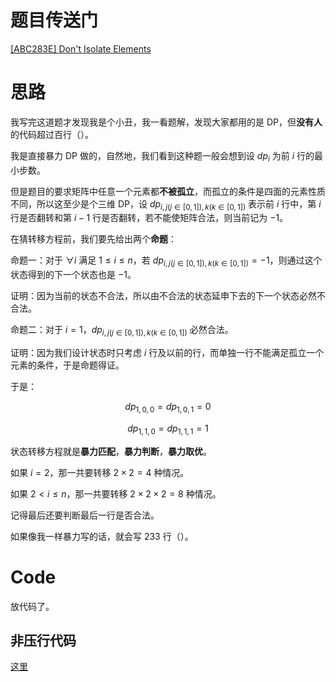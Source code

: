 # 题目传送门

[[ABC283E] Don't Isolate Elements](https://www.luogu.com.cn/problem/AT_abc283_e)

# 思路

我写完这道题才发现我是个小丑，我一看题解，发现大家都用的是 DP，但**没有人**的代码超过百行（）。

我是直接暴力 DP 做的，自然地，我们看到这种题一般会想到设 $dp_i$ 为前 $i$ 行的最小步数。

但是题目的要求矩阵中任意一个元素都**不被孤立**，而孤立的条件是四面的元素性质不同，所以这至少是个三维 DP，设 $dp_{i,j(j\in[0,1]),k(k\in[0,1])}$ 表示前 $i$ 行中，第 $i$ 行是否翻转和第 $i-1$ 行是否翻转，若不能使矩阵合法，则当前记为 $-1$。

在猜转移方程前，我们要先给出两个**命题**：

命题一：对于 $\forall i$ 满足 $1\le i\le n$，若 $dp_{i,j(j\in[0,1]),k(k\in[0,1])}=-1$，则通过这个状态得到的下一个状态也是 $-1$。

证明：因为当前的状态不合法，所以由不合法的状态延申下去的下一个状态必然不合法。

命题二：对于 $i=1$，$dp_{i,j(j\in[0,1]),k(k\in[0,1])}$ 必然合法。

证明：因为我们设计状态时只考虑 $i$ 行及以前的行，而单独一行不能满足孤立一个元素的条件，于是命题得证。

于是：

$$dp_{1,0,0}=dp_{1,0,1}=0$$

$$dp_{1,1,0}=dp_{1,1,1}=1$$

状态转移方程就是**暴力匹配**，**暴力判断**，**暴力取优**。

如果 $i=2$，那一共要转移 $2\times 2=4$ 种情况。

如果 $2<i\le n$，那一共要转移 $2\times 2\times 2=8$ 种情况。

记得最后还要判断最后一行是否合法。

如果像我一样暴力写的话，就会写 $233$ 行（）。

# Code

放代码了。

## 非压行代码

[这里](https://www.luogu.com.cn/paste/a00b653w)